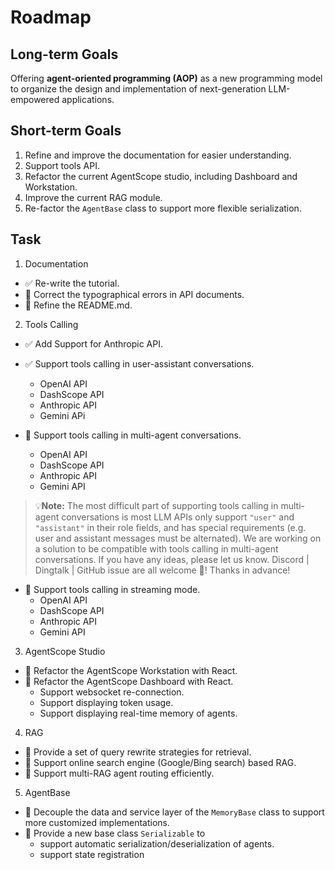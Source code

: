 # Roadmap

## Long-term Goals

Offering **agent-oriented programming (AOP)** as a new programming model to organize the design and implementation of next-generation LLM-empowered applications.

## Short-term Goals

1. Refine and improve the documentation for easier understanding.
2. Support tools API.
3. Refactor the current AgentScope studio, including Dashboard and Workstation.
4. Improve the current RAG module.
5. Re-factor the `AgentBase` class to support more flexible serialization.

## Task

1. Documentation

 - ✅ Re-write the tutorial.
 - 📝 Correct the typographical errors in API documents.
 - 🚧 Refine the README.md.

2. Tools Calling

 - ✅ Add Support for Anthropic API.

 - ✅ Support tools calling in user-assistant conversations.
   - OpenAI API
   - DashScope API
   - Anthropic API
   - Gemini APi

 - 📝 Support tools calling in multi-agent conversations.
   - OpenAI API
   - DashScope API
   - Anthropic API
   - Gemini API

> 💡**Note:** The most difficult part of supporting tools calling in multi-agent conversations is most LLM APIs only support
> `"user"` and `"assistant"` in their role fields, and has special requirements (e.g. user and assistant messages must be alternated).
> We are working on a solution to be compatible with tools calling in
> multi-agent conversations. If you have any ideas, please let us know. Discord | Dingtalk | GitHub issue are all welcome 🤗! Thanks in advance!

 - 📝 Support tools calling in streaming mode.
   - OpenAI API
   - DashScope API
   - Anthropic API
   - Gemini API

3. AgentScope Studio

 - 🚧 Refactor the AgentScope Workstation with React.
 - 📝 Refactor the AgentScope Dashboard with React.
   - Support websocket re-connection.
   - Support displaying token usage.
   - Support displaying real-time memory of agents.

4. RAG

 - 🚧 Provide a set of query rewrite strategies for retrieval.
 - 📝 Support online search engine (Google/Bing search) based RAG.
 - 📝 Support multi-RAG agent routing efficiently.

5. AgentBase

 - 🚧 Decouple the data and service layer of the `MemoryBase` class to support more customized implementations.
 - 📝 Provide a new base class `Serializable` to
   - support automatic serialization/deserialization of agents.
   - support state registration
